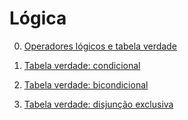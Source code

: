 # Lógica

0. [Operadores lógicos e tabela verdade](p0000_tabela_verd_e_ou_not.md)

1. [Tabela verdade: condicional](p0001_tab_verd_condicional.md)

2. [Tabela verdade: bicondicional](p0002_tab_verd_bicondicional.md)

3. [Tabela verdade: disjunção exclusiva](p0003_disj_exclusiva.md)
